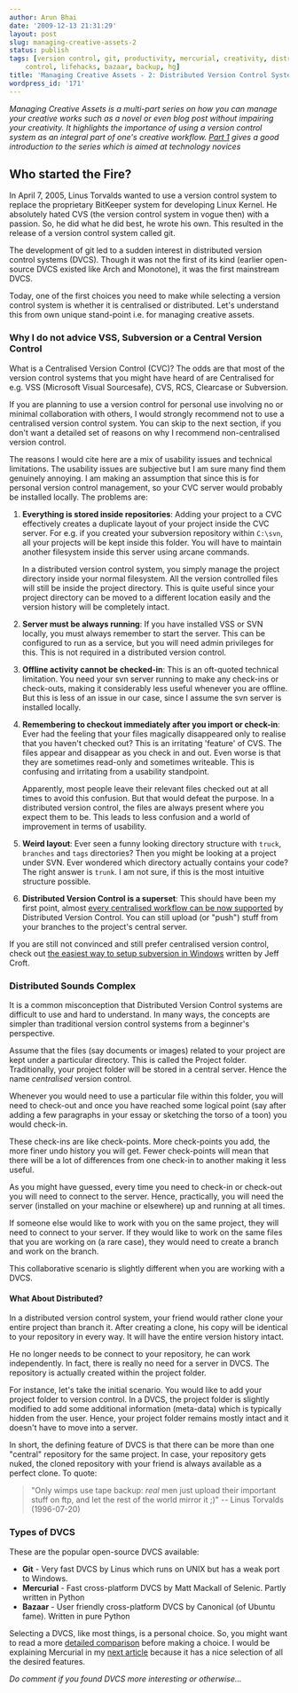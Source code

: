 ```yaml
---
author: Arun Bhai
date: '2009-12-13 21:31:29'
layout: post
slug: managing-creative-assets-2
status: publish
tags: [version control, git, productivity, mercurial, creativity, distributed version
    control, lifehacks, bazaar, backup, hg]
title: 'Managing Creative Assets - 2: Distributed Version Control Systems'
wordpress_id: '171'
---
```


*Managing Creative Assets is a multi-part series on how you can manage your creative works such as a novel or even blog post without impairing your creativity. It highlights the importance of using a version control system as an integral part of one's creative workflow. [Part 1][Part1] gives a good introduction to the series which is aimed at technology novices*

[Part1]: /blog/archives/2009/12/13/managing-creative-assets-1/

## Who started the Fire?

In April 7, 2005, Linus Torvalds wanted to use a version control system to replace the proprietary BitKeeper system for developing Linux Kernel. He absolutely hated CVS (the version control system in vogue then) with a passion. So, he did what he did best, he wrote his own. This resulted in the release of a version control system called git.

The development of git led to a sudden interest in distributed version control systems (DVCS). Though it was not the first of its kind (earlier open-source DVCS existed like Arch and Monotone), it was the first mainstream DVCS.

Today, one of the first choices you need to make while selecting a version control system is whether it is centralised or distributed. Let's understand this from own unique stand-point i.e. for managing creative assets.

### Why I do not advice VSS, Subversion or a Central Version Control

What is a Centralised Version Control (CVC)? The odds are that most of the version control systems that you might have heard of are Centralised for e.g. VSS (Microsoft Visual Sourcesafe), CVS, RCS, Clearcase or Subversion.

If you are planning to use a version control for personal use involving no or minimal collaboration with others, I would strongly recommend not to use a centralised version control system. You can skip to the next section, if you don't want a detailed set of reasons on why I recommend non-centralised version control.

The reasons I would cite here are a mix of usability issues and technical limitations. The usability issues are subjective but I am sure many find them genuinely annoying. I am making an assumption that since this is for personal version control management, so your CVC server would probably be installed locally. The problems are:

1. **Everything is stored inside repositories**: Adding your project to a CVC effectively creates a duplicate layout of your project inside the CVC server. For e.g. if you created your subversion repository within `C:\svn`, all your projects will be kept inside this folder. You will have to maintain another filesystem inside this server using arcane commands.

   In a distributed version control system, you simply manage the project directory inside your normal filesystem. All the version controlled files will still be inside the project directory. This is quite useful since your project directory can be moved to a different location easily and the version history will be completely intact.

2. **Server must be always running**: If you have installed VSS or SVN locally, you must always remember to start the server. This can be configured to run as a service, but you will need admin privileges for this. This is not required in a distributed version control.

3. **Offline activity cannot be checked-in**: This is an oft-quoted technical limitation. You need your svn server running to make any check-ins or check-outs, making it considerably less useful whenever you are offline. But this is less of an issue in our case, since I assume the svn server is installed locally.

4. **Remembering to checkout immediately after you import or check-in**: Ever had the feeling that your files magically disappeared only to realise that you haven't checked out? This is an irritating 'feature' of CVS. The files appear and disappear as you check in and out. Even worse is that they are sometimes read-only and sometimes writeable. This is confusing and irritating from a usability standpoint.

   Apparently, most people leave their relevant files checked out at all times to avoid this confusion. But that would defeat the purpose. In a distributed version control, the files are always present where you expect them to be. This leads to less confusion and a world of improvement in terms of usability.

5. **Weird layout**: Ever seen a funny looking directory structure with `truck`, `branches` and `tags` directories? Then you might be looking at a project under SVN. Ever wondered which directory actually contains your code? The right answer is `trunk`. I am not sure, if this is  the most intuitive structure possible.

6. **Distributed Version Control is a superset**: This should have been my first point, almost [every centralised workflow can be now supported][workflows] by Distributed Version Control. You can still upload (or "push") stuff from your branches to the project's central server.

If you are still not convinced and still prefer centralised version control, check out [the easiest way to setup subversion in Windows][svnsetup] written by Jeff Croft.

[svnsetup]: http://www.codinghorror.com/blog/archives/001093.html "Setting up svn and TortoiseSVN in Windows"
[workflows]: http://bazaar-vcs.org/Workflows "Different kinds of workflow on Bazaar"

### Distributed Sounds Complex

It is a common misconception that Distributed Version Control systems are difficult to use and hard to understand. In many ways, the concepts are simpler than traditional version control systems from a beginner's perspective.

Assume that the files (say documents or images) related to your project are kept under a particular directory. This is called the Project folder. Traditionally, your project folder will be stored in a central server. Hence the name *centralised* version control.

Whenever you would need to use a particular file within this folder, you will need to check-out and once you have reached some logical point (say after adding a few paragraphs in your essay or sketching the torso of a toon) you would check-in. 

These check-ins are like check-points. More check-points you add, the more finer undo history you will get. Fewer check-points will mean that there will be a lot of differences from one check-in to another making it less useful.

As you might have guessed, every time you need to check-in or check-out you will need to connect to the server. Hence, practically, you will need the server (installed on your machine or elsewhere) up and running at all times.

If someone else would like to work with you on the same project, they will need to connect to your server. If they would like to work on the same files that you are working on (a rare case), they would need to create a branch and work on the branch.

This collaborative scenario is slightly different when you are working with a DVCS.

#### What About Distributed?

In a distributed version control system, your friend would rather clone your entire project than branch it. After creating a clone, his copy will be identical to your repository in every way. It will have the entire version history intact.

He no longer needs to be connect to your repository, he can work independently. In fact, there is really no need for a server in DVCS. The repository is actually created within the project folder.

For instance, let's take the initial scenario. You would like to add your project folder to version control. In a DVCS, the project folder is slightly modified to add some additional information (meta-data) which is typically hidden from the user. Hence, your project folder remains mostly intact and it doesn't have to move into a server.

In short, the defining feature of DVCS is that there can be more than one "central" repository for the same project. In case, your repository gets nuked, the cloned repository with your friend is always available as a perfect clone. To quote:

> "Only wimps use tape backup: _real_ men just upload their important stuff on ftp, and let the rest of the world mirror it ;)" -- Linus Torvalds (1996-07-20)


### Types of DVCS

These are the popular open-source DVCS available:

- **Git** - Very fast DVCS by Linus which runs on UNIX but has a weak port to Windows.
- **Mercurial** - Fast cross-platform DVCS by Matt Mackall of Selenic. Partly written in Python
- **Bazaar** - User friendly cross-platform DVCS by Canonical (of Ubuntu fame). Written in pure Python

Selecting a DVCS, like most things, is a personal choice. So, you might want to read a more [detailed comparison][infoq] before making a choice. I would be explaining Mercurial in my [next article](http://www.arunrocks.com/blog/archives/2009/12/15/managing-creative-assets-3-tortoisehg-tutorial/) because it has a nice selection of all the desired features.

[infoq]: http://www.infoq.com/articles/dvcs-guide "InfoQ's guide to Distributed Version Control Systems"

*Do comment if you found DVCS more interesting or otherwise...*
